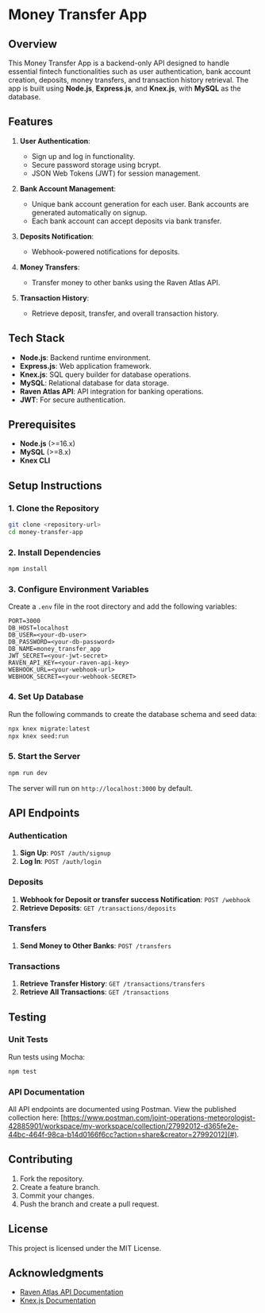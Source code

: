 # Money Transfer App

## Overview

This Money Transfer App is a backend-only API designed to handle essential fintech functionalities such as user authentication, bank account creation, deposits, money transfers, and transaction history retrieval. The app is built using **Node.js**, **Express.js**, and **Knex.js**, with **MySQL** as the database.

## Features

1. **User Authentication**:

   - Sign up and log in functionality.
   - Secure password storage using bcrypt.
   - JSON Web Tokens (JWT) for session management.

2. **Bank Account Management**:

   - Unique bank account generation for each user. Bank accounts are generated automatically on signup.
   - Each bank account can accept deposits via bank transfer.

3. **Deposits Notification**:

   - Webhook-powered notifications for deposits.

4. **Money Transfers**:

   - Transfer money to other banks using the Raven Atlas API.

5. **Transaction History**:
   - Retrieve deposit, transfer, and overall transaction history.

## Tech Stack

- **Node.js**: Backend runtime environment.
- **Express.js**: Web application framework.
- **Knex.js**: SQL query builder for database operations.
- **MySQL**: Relational database for data storage.
- **Raven Atlas API**: API integration for banking operations.
- **JWT**: For secure authentication.

## Prerequisites

- **Node.js** (>=16.x)
- **MySQL** (>=8.x)
- **Knex CLI**

## Setup Instructions

### 1. Clone the Repository

```bash
git clone <repository-url>
cd money-transfer-app
```

### 2. Install Dependencies

```bash
npm install
```

### 3. Configure Environment Variables

Create a `.env` file in the root directory and add the following variables:

```env
PORT=3000
DB_HOST=localhost
DB_USER=<your-db-user>
DB_PASSWORD=<your-db-password>
DB_NAME=money_transfer_app
JWT_SECRET=<your-jwt-secret>
RAVEN_API_KEY=<your-raven-api-key>
WEBHOOK_URL=<your-webhook-url>
WEBHOOK_SECRET=<your-webhook-SECRET>
```

### 4. Set Up Database

Run the following commands to create the database schema and seed data:

```bash
npx knex migrate:latest
npx knex seed:run
```

### 5. Start the Server

```bash
npm run dev
```

The server will run on `http://localhost:3000` by default.

## API Endpoints

### Authentication

1. **Sign Up**: `POST /auth/signup`
2. **Log In**: `POST /auth/login`

### Deposits

1. **Webhook for Deposit or transfer success Notification**: `POST /webhook`
2. **Retrieve Deposits**: `GET /transactions/deposits`

### Transfers

1. **Send Money to Other Banks**: `POST /transfers`

### Transactions

1. **Retrieve Transfer History**: `GET /transactions/transfers`
2. **Retrieve All Transactions**: `GET /transactions`

## Testing

### Unit Tests

Run tests using Mocha:

```bash
npm test
```

### API Documentation

All API endpoints are documented using Postman. View the published collection here: [https://www.postman.com/joint-operations-meteorologist-42885901/workspace/my-workspace/collection/27992012-d365fe2e-44bc-464f-98ca-b14d0166f6cc?action=share&creator=27992012](#).

## Contributing

1. Fork the repository.
2. Create a feature branch.
3. Commit your changes.
4. Push the branch and create a pull request.

## License

This project is licensed under the MIT License.

## Acknowledgments

- [Raven Atlas API Documentation](https://raven-atlas.readme.io/reference)
- [Knex.js Documentation](https://knexjs.org)
